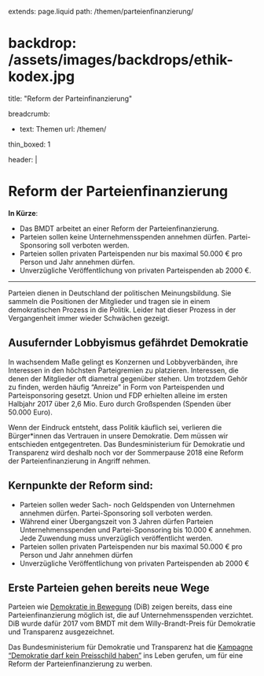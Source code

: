 extends: page.liquid
path: /themen/parteienfinanzierung/
# backdrop: /assets/images/backdrops/ethik-kodex.jpg
title: "Reform der Parteinfinanzierung"

breadcrumb:
 - text: Themen
   url: /themen/

thin_boxed: 1

header: |    
    <h1>Reform der Parteienfinanzierung</h1>
    <p><strong>In Kürze</strong>:</p>
    <ul>
    <li>Das BMDT arbeitet an einer Reform der Parteienfinanzierung.</li>
    <li>Parteien sollen keine Unternehmensspenden annehmen dürfen. Partei-Sponsoring soll verboten werden.</li>
    <li>Parteien sollen privaten Parteispenden nur bis maximal 50.000 € pro Person und Jahr annehmen dürfen.</li>
    <li>Unverzügliche Veröffentlichung von privaten Parteispenden ab 2000 €.</li>
    </ul>

---

Parteien dienen in Deutschland der politischen Meinungsbildung. Sie sammeln die Positionen der Mitglieder und tragen sie in einem demokratischen Prozess in die Politik. Leider hat dieser Prozess in der Vergangenheit immer wieder Schwächen gezeigt.

## Ausufernder Lobbyismus gefährdet Demokratie
In wachsendem Maße gelingt es Konzernen und Lobbyverbänden, ihre Interessen in den höchsten Parteigremien zu platzieren. Interessen, die denen der Mitglieder oft diametral gegenüber stehen. Um trotzdem Gehör zu finden, werden häufig “Anreize” in Form von Parteispenden und Parteisponsoring gesetzt. Union und FDP erhielten alleine im ersten Halbjahr 2017 über 2,6 Mio. Euro durch Großspenden (Spenden über 50.000 Euro).

Wenn der Eindruck entsteht, dass Politik käuflich sei, verlieren die Bürger\*innen das Vertrauen in unsere Demokratie. Dem müssen wir entschieden entgegentreten. Das Bundesministerium für Demokratie und Transparenz wird deshalb noch vor der Sommerpause 2018 eine Reform der Parteienfinanzierung in Angriff nehmen.

## Kernpunkte der Reform sind:

- Parteien sollen weder Sach- noch Geldspenden von Unternehmen annehmen dürfen. Partei-Sponsoring soll verboten werden.
- Während einer Übergangszeit von 3 Jahren dürfen Parteien Unternehmensspenden und Partei-Sponsoring bis 10.000 € annehmen. Jede Zuwendung muss unverzüglich veröffentlicht werden.
- Parteien sollen privaten Parteispenden nur bis maximal 50.000 € pro Person und Jahr annehmen dürfen
- Unverzügliche Veröffentlichung von privaten Parteispenden ab 2000 €

## Erste Parteien gehen bereits neue Wege

Parteien wie [Demokratie in Bewegung](https://bewegung.jetzt) (DiB) zeigen bereits, dass eine Parteienfinanzierung möglich ist, die auf Unternehmensspenden verzichtet. DiB wurde dafür 2017 vom BMDT mit dem Willy-Brandt-Preis für Demokratie und Transparenz ausgezeichnet.

Das Bundesministerium für Demokratie und Transparenz hat die [Kampagne “Demokratie darf kein Preisschild haben”](/service/kampagnen/preisschild/) ins Leben gerufen, um für eine Reform der Parteienfinanzierung zu werben.